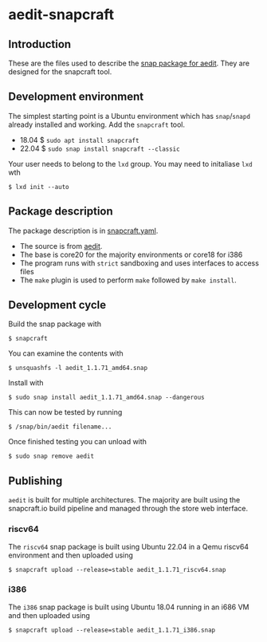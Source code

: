 # aedit-snapcraft

## Introduction

These are the files used to describe the [snap package for aedit](https://snapcraft.io/aedit). They are designed for the snapcraft tool.

## Development environment

The simplest starting point is a Ubuntu environment which has `snap`/`snapd` already installed and working. Add the `snapcraft` tool.

- 18.04 $ `sudo apt install snapcraft`
- 22.04 $ `sudo snap install snapcraft --classic`

Your user needs to belong to the `lxd` group. You may need to initaliase `lxd` wth 

```
$ lxd init --auto
```

## Package description

The package description is in [snapcraft.yaml](snap/snapcraft.yaml).

- The source is from [aedit](https://github.com/rhubarb-geek-nz/aedit).
- The base is core20 for the majority environments or core18 for i386
- The program runs with `strict` sandboxing and uses interfaces to access files
- The `make` plugin is used to perform `make` followed by `make install`.

## Development cycle

Build the snap package with

```
$ snapcraft
```

You can examine the contents with 

```
$ unsquashfs -l aedit_1.1.71_amd64.snap
```

Install with

```
$ sudo snap install aedit_1.1.71_amd64.snap --dangerous
```

This can now be tested by running

```
$ /snap/bin/aedit filename...
```

Once finished testing you can unload with

```
$ sudo snap remove aedit
```

## Publishing

`aedit` is built for multiple architectures. The majority are built using the snapcraft.io build pipeline and managed through the store web interface.

### riscv64

The `riscv64` snap package is built using Ubuntu 22.04 in a Qemu riscv64 environment and then uploaded using

```
$ snapcraft upload --release=stable aedit_1.1.71_riscv64.snap
```

### i386

The `i386` snap package is built using Ubuntu 18.04 running in an i686 VM and then uploaded using

```
$ snapcraft upload --release=stable aedit_1.1.71_i386.snap
```
